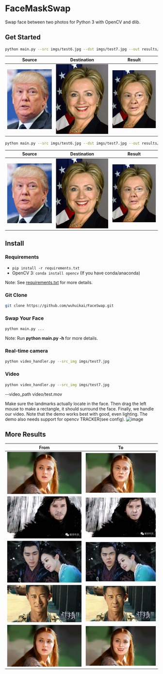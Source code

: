 # FaceMaskSwap

Swap face between two photos for Python 3 with OpenCV and dlib.

## Get Started
```sh
python main.py --src imgs/test6.jpg --dst imgs/test7.jpg --out results/output6_7.jpg --correct_color
```

| Source | Destination | Result |
| --- | --- | --- |
|![](imgs/test6.jpg) | ![](imgs/test7.jpg) | ![](results/output6_7.jpg) |

```sh
python main.py --src imgs/test6.jpg --dst imgs/test7.jpg --out results/output6_7_2d.jpg --correct_color --warp_2d
```

| Source | Destination | Result |
| --- | --- | --- |
|![](imgs/test6.jpg) | ![](imgs/test7.jpg) | ![](results/output6_7_2d.jpg) |


## Install
### Requirements
* `pip install -r requirements.txt`
* OpenCV 3: `conda install opencv` (If you have conda/anaconda)

Note: See [requirements.txt](requirements.txt) for more details.
### Git Clone
```sh
git clone https://github.com/wuhuikai/FaceSwap.git
```
### Swap Your Face
```sh
python main.py ...
```
Note: Run **python main.py -h** for more details.


### Real-time camera
```sh
python video_handler.py --src_img imgs/test7.jpg
```
### Video
```sh
python video_handler.py --src_img imgs/test7.jpg 
```
--video_path video/test.mov

Make sure the landmarks actually locate in the face. Then drag the left mouse to make a rectangle, it should surround the face. Finally, we handle our video. Note that the demo works best with good, even lighting. The demo also needs support for opencv TRACKER(see config).
![image](imgs/realtime0.gif)

## More Results
| From | To |
| --- | --- |
| ![](imgs/test4.jpg) | ![](results/output6_4.jpg) |
| ![](imgs/test3.jpg) | ![](results/output6_3.jpg) |
| ![](imgs/test2.jpg) | ![](results/output6_2_2d.jpg) |
| ![](imgs/test1.jpg) | ![](results/output6_1.jpg) |
| ![](imgs/test4.jpg) | ![](results/output7_4.jpg) |
